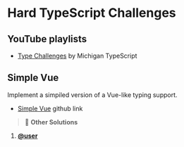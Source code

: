 # Hard TypeScript Challenges

## YouTube playlists

- [Type Challenges](https://www.youtube.com/playlist?list=PLOlZuxYbPik180vcJfsAM6xHYLVxrEgHC) by Michigan TypeScript

## Simple Vue

Implement a simpiled version of a Vue-like typing support.

- [Simple Vue](https://github.com/type-challenges/type-challenges/blob/main/questions/00006-hard-simple-vue/README.md) github link

> :mega: **Other Solutions**

1. **[@user](url)**

<!-- line -->
<!-- line -->
<!-- line -->

